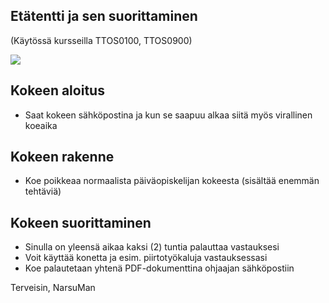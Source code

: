 ## Etätentti ja sen suorittaminen

(Käytössä kursseilla TTOS0100, TTOS0900)

![](https://openclipart.org/image/300px/svg_to_png/274076/Cartoon_Sentinels.png&disposition=attachment)

## Kokeen aloitus

* Saat kokeen sähköpostina ja kun se saapuu alkaa siitä myös virallinen koeaika

## Kokeen rakenne 

* Koe poikkeaa normaalista päiväopiskelijan kokeesta (sisältää enemmän tehtäviä)

## Kokeen suorittaminen

* Sinulla on yleensä aikaa kaksi (2) tuntia palauttaa vastauksesi
* Voit käyttää konetta ja esim. piirtotyökaluja vastauksessasi
* Koe palautetaan yhtenä PDF-dokumenttina ohjaajan sähköpostiin


Terveisin,
NarsuMan
